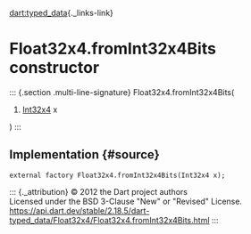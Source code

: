 [dart:typed\_data](../../dart-typed_data/dart-typed_data-library){._links-link}

Float32x4.fromInt32x4Bits constructor
=====================================

::: {.section .multi-line-signature}
Float32x4.fromInt32x4Bits(

1.  [Int32x4](../int32x4-class) x

)
:::

Implementation {#source}
--------------

``` {.language-dart data-language="dart"}
external factory Float32x4.fromInt32x4Bits(Int32x4 x);
```

::: {._attribution}
© 2012 the Dart project authors\
Licensed under the BSD 3-Clause \"New\" or \"Revised\" License.\
<https://api.dart.dev/stable/2.18.5/dart-typed_data/Float32x4/Float32x4.fromInt32x4Bits.html>
:::

